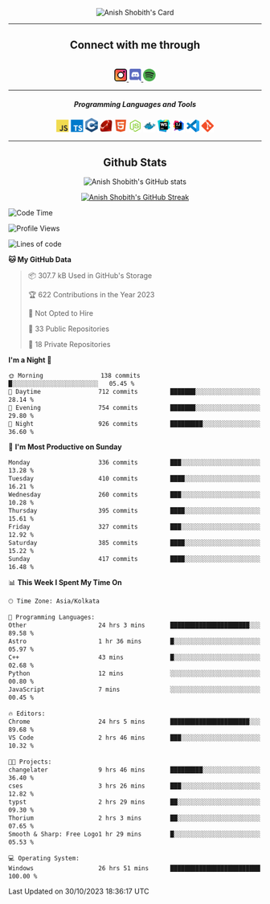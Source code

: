<div align="center">

![Anish Shobith's Card](https://cardivo.vercel.app/api?name=Anish%20Shobith%20P%20S&description=Hi%20there%F0%9F%91%8B,%20I%20am%20a%2020-years-old.%20I%20am%20a%20Web%20and%20Application%20developer%20from%20India.%20Nice%20to%20meet%20you%20all.%20Looking%20forward%20to%20paritcipate%20with%20you.&image=https://i.imgur.com/WlQk3PY.jpg&&disableAnimation=true&site=https://anishshobithps.tech&pattern=plus&colorPattern=%23171616&backgroundColor=%231a1b26&instagram=anish_shobith&linkedin=Anish%20Shobith%20P%20S&fontColor=%23ffffff&iconColor=%23ffffff)

<hr>
 <h2> Connect with me through </h2>
<br>
<a href="https://www.instagram.com/anish_shobith/">
    <img alt="Anish Shobith's Instagram" width="25px" src="https://raw.githubusercontent.com/anishshobithps/anishshobithps/master/assets/socials/instagram.svg">
    </a>
    <a href="https://discord.gg/cWgDskT">
    <img alt="Anish Shobith's Discord", width="25px" src="https://raw.githubusercontent.com/anishshobithps/anishshobithps/master/assets/socials/discord.svg">
    </a>
    <a href="https://open.spotify.com/user/goshcrm0y9jzum2lffvu6f4hz">
    <img alt="Anish Shobith's Spotify", width="25px" src="https://raw.githubusercontent.com/anishshobithps/anishshobithps/master/assets/socials/spotify.svg">
    </a>
    <br>
    <hr>
    <h4> <i> Programming Languages and Tools </i> </h4>
    <img width="25px" src="https://raw.githubusercontent.com/anishshobithps/anishshobithps/master/assets/languages/javascript.svg">
    <img width="25px" src="https://raw.githubusercontent.com/anishshobithps/anishshobithps/master/assets/languages/typescript.svg">
    <img width="25px" src="https://raw.githubusercontent.com/anishshobithps/anishshobithps/master/assets/languages/cpp.svg">
    <img width="25px" src="https://raw.githubusercontent.com/anishshobithps/anishshobithps/master/assets/languages/ruby.svg">
    <img width="25px" src="https://raw.githubusercontent.com/anishshobithps/anishshobithps/master/assets/languages/html.svg">
    <img width="25px" src="https://raw.githubusercontent.com/anishshobithps/anishshobithps/master/assets/tools/nodejs.svg">
    <img width="25px" src="https://raw.githubusercontent.com/anishshobithps/anishshobithps/master/assets/tools/docker.svg">
    <img width="25px" src="https://raw.githubusercontent.com/anishshobithps/anishshobithps/master/assets/tools/webstorm.svg">
    <img width="25px" src="https://raw.githubusercontent.com/anishshobithps/anishshobithps/master/assets/tools/intellij.svg">
    <img width="25px" src="https://raw.githubusercontent.com/anishshobithps/anishshobithps/master/assets/tools/visualstudiocode.svg">
    <img width="25px" src="https://raw.githubusercontent.com/anishshobithps/anishshobithps/master/assets/tools/git.svg">
<hr>
 <h2> Github Stats </h2>

![Anish Shobith's GitHub stats](https://github-readme-stats-fk82.vercel.app/api?username=anishshobithps&show_icons=true&theme=tokyonight&count_private=true)

[![Anish Shobith's GitHub Streak](https://streak-stats.demolab.com?user=anishshobithps&theme=tokyonight&hide_border=true&border_radius=4.6)](https://git.io/streak-stats)

</div>

<!--START_SECTION:waka-->
![Code Time](http://img.shields.io/badge/Code%20Time-1%2C099%20hrs%2023%20mins-blue)

![Profile Views](http://img.shields.io/badge/Profile%20Views-9-blue)

![Lines of code](https://img.shields.io/badge/From%20Hello%20World%20I%27ve%20Written-571.5%20thousand%20lines%20of%20code-blue)

**🐱 My GitHub Data** 

> 📦 307.7 kB Used in GitHub's Storage 
 > 
> 🏆 622 Contributions in the Year 2023
 > 
> 🚫 Not Opted to Hire
 > 
> 📜 33 Public Repositories 
 > 
> 🔑 18 Private Repositories 
 > 
**I'm a Night 🦉** 

```text
🌞 Morning                138 commits         █░░░░░░░░░░░░░░░░░░░░░░░░   05.45 % 
🌆 Daytime                712 commits         ███████░░░░░░░░░░░░░░░░░░   28.14 % 
🌃 Evening                754 commits         ███████░░░░░░░░░░░░░░░░░░   29.80 % 
🌙 Night                  926 commits         █████████░░░░░░░░░░░░░░░░   36.60 % 
```
📅 **I'm Most Productive on Sunday** 

```text
Monday                   336 commits         ███░░░░░░░░░░░░░░░░░░░░░░   13.28 % 
Tuesday                  410 commits         ████░░░░░░░░░░░░░░░░░░░░░   16.21 % 
Wednesday                260 commits         ███░░░░░░░░░░░░░░░░░░░░░░   10.28 % 
Thursday                 395 commits         ████░░░░░░░░░░░░░░░░░░░░░   15.61 % 
Friday                   327 commits         ███░░░░░░░░░░░░░░░░░░░░░░   12.92 % 
Saturday                 385 commits         ████░░░░░░░░░░░░░░░░░░░░░   15.22 % 
Sunday                   417 commits         ████░░░░░░░░░░░░░░░░░░░░░   16.48 % 
```


📊 **This Week I Spent My Time On** 

```text
🕑︎ Time Zone: Asia/Kolkata

💬 Programming Languages: 
Other                    24 hrs 3 mins       ██████████████████████░░░   89.58 % 
Astro                    1 hr 36 mins        █░░░░░░░░░░░░░░░░░░░░░░░░   05.97 % 
C++                      43 mins             █░░░░░░░░░░░░░░░░░░░░░░░░   02.68 % 
Python                   12 mins             ░░░░░░░░░░░░░░░░░░░░░░░░░   00.80 % 
JavaScript               7 mins              ░░░░░░░░░░░░░░░░░░░░░░░░░   00.45 % 

🔥 Editors: 
Chrome                   24 hrs 5 mins       ██████████████████████░░░   89.68 % 
VS Code                  2 hrs 46 mins       ███░░░░░░░░░░░░░░░░░░░░░░   10.32 % 

🐱‍💻 Projects: 
changelater              9 hrs 46 mins       █████████░░░░░░░░░░░░░░░░   36.40 % 
cses                     3 hrs 26 mins       ███░░░░░░░░░░░░░░░░░░░░░░   12.82 % 
typst                    2 hrs 29 mins       ██░░░░░░░░░░░░░░░░░░░░░░░   09.30 % 
Thorium                  2 hrs 3 mins        ██░░░░░░░░░░░░░░░░░░░░░░░   07.65 % 
Smooth & Sharp: Free Logo1 hr 29 mins        █░░░░░░░░░░░░░░░░░░░░░░░░   05.53 % 

💻 Operating System: 
Windows                  26 hrs 51 mins      █████████████████████████   100.00 % 
```


 Last Updated on 30/10/2023 18:36:17 UTC
<!--END_SECTION:waka-->
